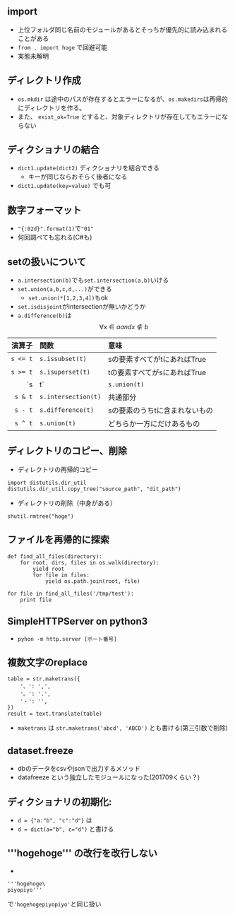 ## import
* 上位フォルダ同じ名前のモジュールがあるとそっちが優先的に読み込まれることがある
* `from . import hoge` で回避可能
* 実態未解明

## ディレクトリ作成
* `os.mkdir` は途中のパスが存在するとエラーになるが、`os.makedirs`は再帰的にディレクトリを作る。
* また、 `exist_ok=True` とすると、対象ディレクトリが存在してもエラーにならない

## ディクショナリの結合
* `dict1.update(dict2)` ディクショナリを結合できる
    * キーが同じならおそらく後者になる
* `dict1.update(key=value)` でも可

## 数字フォーマット
* `"{:02d}".format(1)`で`"01"`
* 何回調べても忘れる(C#も)

## setの扱いについて
* `a.intersection(b)`でも`set.intersection(a,b)`いける
* `set.union(a,b,c,d,...)`ができる
    * `set.union(*[1,2,3,4])`もok
* `set.isdisjoint`がintersectionが無いかどうか
* `a.difference(b)`は $$\forall x \in a and x \not\in b$$

|演算子|関数|意味|
|--:|:--|:--|
|`s <= t`|`s.issubset(t)`|sの要素すべてがtにあればTrue|
|`s >= t`|`s.isuperset(t)`|tの要素すべてがsにあればTrue||
|`s | t`|`s.union(t)`|和集合|
|`s & t`|`s.intersection(t)`|共通部分|
|`s - t`|`s.difference(t)`|sの要素のうちtに含まれないもの|
|`s ^ t`|`s.union(t)`|どちらか一方にだけあるもの|

## ディレクトリのコピー、削除
* ディレクトリの再帰的コピー 
```
import distutils.dir_util
distutils.dir_util.copy_tree("source_path", "dit_path")
```
* ディレクトリの削除（中身がある）
```
shutil.rmtree("hoge")
```

## ファイルを再帰的に探索
```
def find_all_files(directory):
    for root, dirs, files in os.walk(directory):
        yield root
        for file in files:
            yield os.path.join(root, file)

for file in find_all_files('/tmp/test'):
    print file
```

## SimpleHTTPServer on python3
* `pyhon -m http.server [ポート番号]`

## 複数文字のreplace
```
table = str.maketrans({
    '、': ',',
    '。': '.',
    '・': '',
})
result = text.translate(table)
```
* `maketrans` は `str.maketrans('abcd', 'ABCD')` とも書ける(第三引数で削除)

## dataset.freeze
* dbのデータをcsvやjsonで出力するメソッド
* datafreeze という独立したモジュールになった(201709くらい？)

## ディクショナリの初期化:
* `d = {"a:"b", "c":"d"}` は
* `d = dict(a="b", c="d")` と書ける

## '''hogehoge''' の改行を改行しない
* 
```
'''hogehoge\
piyopiyo'''
```
で`'hogehogepiyopiyo'`と同じ扱い